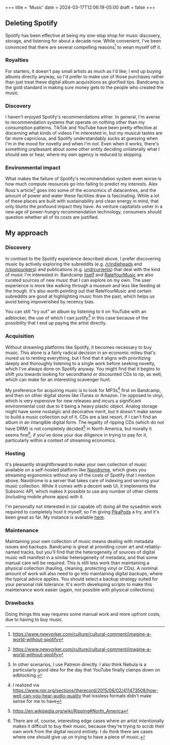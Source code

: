 +++
title = 'Music'
date = 2024-03-17T12:06:19-05:00
draft = false
+++
## Deleting Spotify

Spotify has been effective at being my one-stop shop for music discovery, storage, and listening for about a decade now. While convenient, I've been convinced that there are several compelling reasons[^1] to wean myself off it.

### Royalties 
For starters, it doesn't pay small artists as much as I'd like; I end up buying albums directly anyway, so I'd prefer to make use of those purchases rather than just treat these digital album acquisitions as glorified tips. Bandcamp is the gold standard in making sure money gets to the people who created the music.

### Discovery
I haven't enjoyed Spotify's recommendations either. In general, I'm averse to recommendation systems that operate on nothing other than my consumption patterns. TikTok and YouTube have been pretty effective at discerning what kinds of videos I'm interested in, but my musical tastes are far more capricious, and Spotify understandably sucks at guessing when I'm in the mood for novelty and when I'm not. Even when it works, there's something unpleasant about some other entity deciding unilaterally what I should see or hear, where my own agency is reduced to skipping. 

### Environmental impact
What makes the failure of Spotify's recommendation system even worse is how much compute resources go into failing to predict my interests. Alex Ross's article[^1] goes into some of the economics of datacentres, and the amount of power and water these facilities draw is fascinating. While a lot of these places are built with sustainability and clean energy in mind, that only blunts the profound impact they have. As venture capitalists usher in a new age of power-hungry recommendation technology, consumers should question whether all of its costs are justified.

## My approach

### Discovery
In contrast to the Spotify experience described above, I prefer discovering music by actively exploring the subreddits (e.g. [/r/indieheads](https://www.reddit.com/r/indieheads/) and [/r/poppunkers](https://www.reddit.com/r/poppunkers/)) and publications (e.g. [undrcurrents](https://undrcurrents.com/)) that deal with the kind of music I'm interested in. Bandcamp [itself](https://daily.bandcamp.com/album-of-the-day) and [RateYourMusic](https://rateyourmusic.com/) are also curated sources of new music that I can explore on my own. The user experience is more like walking through a museum and less like feeding at the trough. It's also worth pointing out that RateYourMusic and certain subreddits are good at highlighting music from the past, which helps us avoid being impoverished by recency bias. 

You can still "try out" an album by listening to it on YouTube with an adblocker, the use of which I can justify[^5] in this case because of the possibility that I end up paying the artist directly.

### Acquisition
Without streaming platforms like Spotify, it becomes necessary to buy music. This alone is a fairly radical decision in an economic milieu that's inured us to renting everything, but I find that it aligns with prioritizing deeply and thoroughly listening to a single work before seeking novelty, which I've always done on Spotify anyway. You might find that it begins to shift you towards looking for secondhand or discounted CDs to rip, as well, which can make for an interesting scavenger hunt. 

My preference for acquiring music is to look for MP3s[^2] first on Bandcamp, and then on other digital stores like iTunes or Amazon. I'm opposed to vinyl, which is very expensive for new releases and incurs a significant environmental cost due to it being a heavy plastic object. Analog storage might have some nostalgic and decorative merit, but it doesn't make sense to build a music collection out of it. CDs are a last resort, if I can't find an album in an intangible digital form. The legality of ripping CDs (which do not have DRM) is not completely decided[^3] in North America, but morally it seems fine[^4], if you've done your due diligence in trying to pay for it, particularly within a context of streaming economics.

### Hosting
It's pleasantly straightforward to make your own collection of music available on a self-hosted platform like [Navidrome](https://www.navidrome.org/), which gives you streaming ergonomics without any of the costs of Spotify that I mention above. Navidrome is a server that takes care of indexing and serving your music collection. While it comes with a decent web UI, it implements the Subsonic API, which makes it possible to use any number of other clients (including mobile phone apps) with it.

I'm personally not interested in (or capable of) doing all the sysadmin work required to completely host it myself, so I'm giving [PikaPods](https://www.pikapods.com/) a try, and it's been great so far. My instance is available [here](https://navidrome.yeetfield.com).

### Maintenance
Maintaining your own collection of music means dealing with metadata issues and backups. Bandcamp is great at providing cover art and reliably-named tracks, but you'll find that the heterogeneity of sources of digital music will manifest in a similar heterogeneity of metadata, and that some manual care will be required. This is still less work than maintaining a physical collection (hauling, cleaning, protecting vinyl or CDs). A nominal amount of work will also need to go into maintaining digital backups, where the typical advice applies. You should select a backup strategy suited for your personal risk tolerance. It's worth developing scripts to make this maintenance work easier (again, not possible with physical collections).

### Drawbacks
Doing things this way requires some manual work and more upfront costs, due to having to buy music.

[^1]: https://www.newyorker.com/culture/cultural-comment/imagine-a-world-without-spotify
[^2]: I realized via https://www.npr.org/sections/therecord/2015/06/02/411473508/how-well-can-you-hear-audio-quality that lossless formats didn't make sense for me to have
[^3]: https://en.wikipedia.org/wiki/Ripping#North_America
[^4]: There are of, course, interesting edge cases where an artist intentionally makes it difficult to buy their music, because they're trying to scrub their own work from the digital record entirely. I do think there are cases where one should give up on trying to have a piece of music.
[^5]: In other scenarios, I use Patreon directly. I also think Nebula is a particularly good idea for the day that YouTube finally clamps down on adblocking.